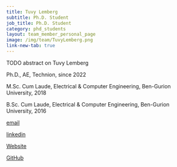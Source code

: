 ```yaml
---
title: Tuvy Lemberg
subtitle: Ph.D. Student
job_title: Ph.D. Student
category: phd_students
layout: team_member_personal_page
image: /img/team/TuvyLemberg.png
link-new-tab: true
---
```


TODO abstract on Tuvy Lemberg

Ph.D., AE, Technion, since 2022

M.Sc. Cum Laude, Electrical & Computer Engineering, Ben-Gurion University, 2018

B.Sc. Cum Laude, Electrical & Computer Engineering, Ben-Gurion University, 2016


[email](mailto:tulemb@gmail.com)


[linkedin]()


[Website]()


[GitHub]()

<!-- {% bibliography --query @*[year=2023] --group_by none %}
{% bibliography -q @*[c ~= {{ V. Indelman }}] %}
{% bibliography --sort authors %} -->
